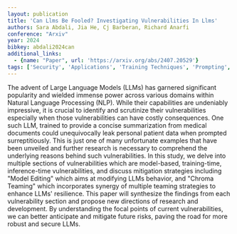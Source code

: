 ```yaml
---
layout: publication
title: 'Can Llms Be Fooled? Investigating Vulnerabilities In Llms'
authors: Sara Abdali, Jia He, Cj Barberan, Richard Anarfi
conference: "Arxiv"
year: 2024
bibkey: abdali2024can
additional_links:
  - {name: "Paper", url: 'https://arxiv.org/abs/2407.20529'}
tags: ['Security', 'Applications', 'Training Techniques', 'Prompting', 'Reinforcement Learning']
---
```

The advent of Large Language Models (LLMs) has garnered significant
popularity and wielded immense power across various domains within Natural
Language Processing (NLP). While their capabilities are undeniably impressive,
it is crucial to identify and scrutinize their vulnerabilities especially when
those vulnerabilities can have costly consequences. One such LLM, trained to
provide a concise summarization from medical documents could unequivocally leak
personal patient data when prompted surreptitiously. This is just one of many
unfortunate examples that have been unveiled and further research is necessary
to comprehend the underlying reasons behind such vulnerabilities. In this
study, we delve into multiple sections of vulnerabilities which are
model-based, training-time, inference-time vulnerabilities, and discuss
mitigation strategies including "Model Editing" which aims at modifying LLMs
behavior, and "Chroma Teaming" which incorporates synergy of multiple teaming
strategies to enhance LLMs' resilience. This paper will synthesize the findings
from each vulnerability section and propose new directions of research and
development. By understanding the focal points of current vulnerabilities, we
can better anticipate and mitigate future risks, paving the road for more
robust and secure LLMs.
